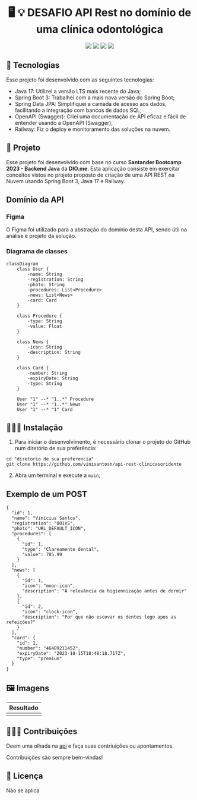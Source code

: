 
<h1 align="center">
  🖥️ 💡 DESAFIO API Rest no domínio de uma clínica odontológica
</h1>

 <p align="center">
   
   <img src="https://img.shields.io/github/languages/count/vinisantosn/api-rest-clinicasoridente"/>
   <img src="https://img.shields.io/github/repo-size/vinisantosn/api-rest-clinicasoridente"/>
   <img src="https://img.shields.io/github/last-commit/vinisantosn/api-rest-clinicasoridente"/>
   <img src="https://img.shields.io/github/issues/vinisantosn/api-rest-clinicasoridente"/>
 
 
 
 </p>

 ## 🚩 Tecnologias

 Esse projeto foi desenvolvido com as seguintes tecnologias:

- Java 17: Utilizei a versão LTS mais recente do Java;
- Spring Boot 3: Trabalhei com a mais nova versão do Spring Boot;
- Spring Data JPA: Simplifiquei a camada de acesso aos dados, facilitando a integração com bancos de dados SQL;
- OpenAPI (Swagger): Criei uma documentação de API eficaz e fácil de entender usando a OpenAPI (Swagger);
- Railway: Fiz o deploy e monitoramento das soluções na nuvem.

## 🧮 Projeto

Esse projeto foi desenvolvido com base no curso **Santander Bootcamp 2023 - Backend Java** da **DIO.me**. Esta aplicação consiste em exercitar conceitos vistos no projeto proposto de criação de uma API REST na Nuvem usando Spring Boot 3, Java 17 e Railway.

## Domínio da API
### Figma

O Figma foi utilizado para a abstração do domínio desta API, sendo útil na análise e projeto da solução.
![]()

### Diagrama de classes
```mermaid
classDiagram
    class User {
        -name: String
        -registration: String
        -photo: String
        -procedures: List<Procedure>
        -news: List<News>
        -card: Card
    }

    class Procedure {
        -type: String
        -value: Float
    }

    class News {
        -icon: String
        -description: String
    }

    class Card {
        -number: String
        -expiryDate: String
        -type: String
    }

    User "1" --* "1..*" Procedure 
    User "1" --* "1..*" News 
    User "1" --* "1" Card  
```
## 👨🏾‍💻 Instalação 
1. Para iniciar o desenvolvimento, é necessário clonar o projeto do GitHub num diretório de sua preferência:

```shell
cd "diretorio de sua preferencia"
git clone https://github.com/vinisantosn/api-rest-clinicasoridente
```

2. Abra um terminal e execute a `main`;

## Exemplo de um POST
```
{
  "id": 1,
  "name": "Vinícius Santos",
  "registration": "001VS",
  "photo": "URL_DEFAULT_ICON",
  "procedures": [
    {
      "id": 1,
      "type": "Clareamento dental",
      "value": 785.99
    }
  ],
  "news": [
    {
      "id": 1,
      "icon": "moon-icon",
      "description": "A relevância da higiennização antes de dormir"
    },
    {
      "id": 2,
      "icon": "clock-icon",
      "description": "Por que não escovar os dentes logo apos as refeições?"
    }
  ],
  "card": {
    "id": 1,
    "number": "46489211452",
    "expiryDate": "2023-10-15T18:48:18.717Z",
    "type": "premium"
  }
}
```
 

## 🖼️ Imagens
|  Resultado  |
|  ---  |
|![]()|

## 🙋🏾‍♂️ Contribuições

Deem uma olhada na [api](api-rest-clinicasoridente-prd.up.railway.app) e faça suas contriuições ou apontamentos.

Contribuições são sempre bem-vindas! 

## 💼 Licença
Não se aplica
